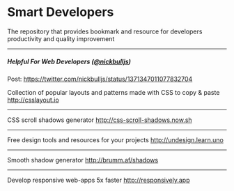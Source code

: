 # Smart Developers

The repository that provides bookmark and resource for developers productivity and quality improvement

---

##### Helpful For Web Developers ([@nickbulljs](https://twitter.com/nickbulljs/ "@nickbulljs"))
Post: https://twitter.com/nickbulljs/status/1371347011077832704

Collection of popular layouts and patterns made with CSS to copy & paste
http://csslayout.io

------------

CSS scroll shadows generator
http://css-scroll-shadows.now.sh

------------

Free design tools and resources for your projects 
http://undesign.learn.uno

------------

Smooth shadow generator
http://brumm.af/shadows


------------

Develop responsive web-apps 5x faster
http://responsively.app





